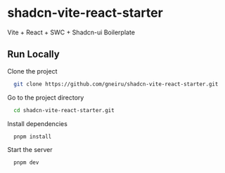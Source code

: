 # shadcn-vite-react-starter

Vite + React + SWC + Shadcn-ui Boilerplate


## Run Locally

Clone the project

```bash
  git clone https://github.com/gneiru/shadcn-vite-react-starter.git
```

Go to the project directory

```bash
  cd shadcn-vite-react-starter.git
```

Install dependencies

```bash
  pnpm install
```

Start the server

```bash
  pnpm dev
```

